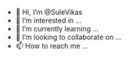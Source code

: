 - 👋 Hi, I’m @SuleVikas
- 👀 I’m interested in ...
- 🌱 I’m currently learning ...
- 💞️ I’m looking to collaborate on ...
- 📫 How to reach me ...

<!---
SuleVikas/SuleVikas is a ✨ special ✨ repository because its `README.md` (this file) appears on your GitHub profile.
You can click the Preview link to take a look at your changes.
--->
